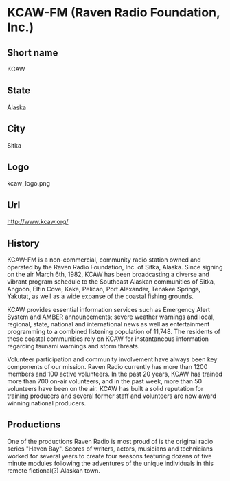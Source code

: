 # KCAW-FM (Raven Radio Foundation, Inc.)

## Short name

KCAW

## State

Alaska

## City

Sitka

## Logo

kcaw_logo.png

## Url

http://www.kcaw.org/

## History

KCAW-FM is a non-commercial, community radio station owned and operated
by the Raven Radio Foundation, Inc. of Sitka, Alaska. Since signing on the air
March 6th, 1982, KCAW has been broadcasting a diverse and vibrant program schedule
to the Southeast Alaskan communities of Sitka, Angoon, Elfin Cove, Kake, Pelican,
Port Alexander, Tenakee Springs, Yakutat, as well as a wide expanse of the coastal
fishing grounds.

KCAW provides essential information services such as Emergency
Alert System and AMBER announcements; severe weather warnings and local, regional,
state, national and international news as well as entertainment programming to
a combined listening population of 11,748. The residents of these coastal communities
rely on KCAW for instantaneous information regarding tsunami warnings and storm
threats.

Volunteer participation and community involvement have always been key
components of our mission. Raven Radio currently has more than 1200 members and
100 active volunteers. In the past 20 years, KCAW has trained more than 700 on-air
volunteers, and in the past week, more than 50 volunteers have been on the air.
KCAW has built a solid reputation for training producers and several former staff
and volunteers are now award winning national producers.


## Productions

One of the productions Raven Radio is most proud of is the original radio series "Haven Bay". Scores of writers, actors, musicians and technicians worked for several years to create four seasons featuring dozens of five minute modules following the adventures of the unique individuals in this remote fictional(?) Alaskan town.

